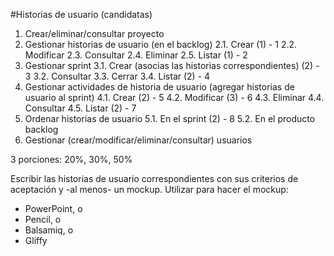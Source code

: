 #Historias de usuario (candidatas)
	
1. Crear/eliminar/consultar proyecto
2. Gestionar historias de usuario (en el backlog)
	2.1. Crear (1) - 1
	2.2. Modificar
	2.3. Consultar
	2.4. Eliminar
	2.5. Listar (1) - 2
3. Gestionar sprint
	3.1. Crear (asocias las historias correspondientes) (2) - 3
	3.2. Consultar
	3.3. Cerrar
	3.4. Listar (2) - 4
4. Gestionar actividades de historia de usuario (agregar historias de usuario al sprint)
	4.1. Crear (2)  - 5
	4.2. Modificar (3) - 6
	4.3. Eliminar
	4.4. Consultar
	4.5. Listar (2) - 7
5. Ordenar historias de usuario
	5.1. En el sprint (2) - 8
	5.2. En el producto backlog
6. Gestionar (crear/modificar/eliminar/consultar) usuarios

3 porciones: 20%, 30%, 50%

Escribir las historias de usuario correspondientes con sus criterios de aceptación y -al menos- un mockup. Utilizar para hacer el mockup:
- PowerPoint, o
- Pencil, o
- Balsamiq, o
- Gliffy
